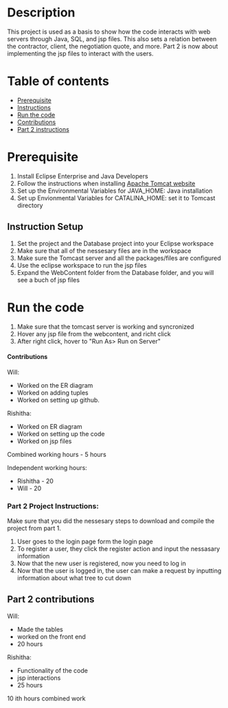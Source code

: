 # Description
This project is used as a basis to show how the code interacts with web servers through Java, SQL, and jsp files.
This also sets a relation between the contractor, client, the negotiation quote, and more.
Part 2 is now about implementing the jsp files to interact with the users.
# Table of contents
* [Prerequisite](#Prerequisite)
* [Instructions](#Instruction-Setup)
* [Run the code](#Run-the-code)
* [Contributions](#contributions)
* [Part 2 instructions](#Part-2-Project-Instructions)
# Prerequisite
1) Install Eclipse Enterprise and Java Developers
2) Follow the instructions when installing  [Apache Tomcat website ](https://tomcat.apache.org/)
3) Set up the Environmental Variables for JAVA_HOME: Java installation
4) Set up Envionmental Variables for CATALINA_HOME: set it to Tomcast directory

## Instruction Setup
1) Set the project and the Database project into your Eclipse workspace
2) Make sure that all of the nessesary files are in the workspace
3) Make sure the Tomcast server and all the packages/files are configured
4) Use the eclipse workspace to run the jsp files
5) Expand the WebContent folder from the Database folder, and you will see a buch of jsp files

# Run the code
1) Make sure that the tomcast server is working and syncronized
2) Hover any jsp file from the webcontent, and richt click
3) After right click, hover to "Run As> Run on Server"

#### Contributions
Will: 
* Worked on the ER diagram
* Worked on adding tuples
* Worked on setting up github.
  
Rishitha:
* Worked on ER diagram
* Worked on setting up the code
* Worked on jsp files

Combined working hours - 5 hours

Independent working hours:
* Rishitha - 20 
* Will - 20
###

### Part 2 Project Instructions:
Make sure that you did the nessesary steps to download and compile the project from part 1.

1) User goes to the login page form the login page
2) To register a user, they click the register action and input the nessasary information
3) Now that the new user is registered, now you need to log in
4) Now that the user is logged in, the user can make a request by inputting information about what tree to cut down

## Part 2 contributions
Will: 
* Made the tables
* worked on the front end
* 20 hours

Rishitha: 
* Functionality of the code
* jsp interactions
* 25 hours

10 ith hours combined work
